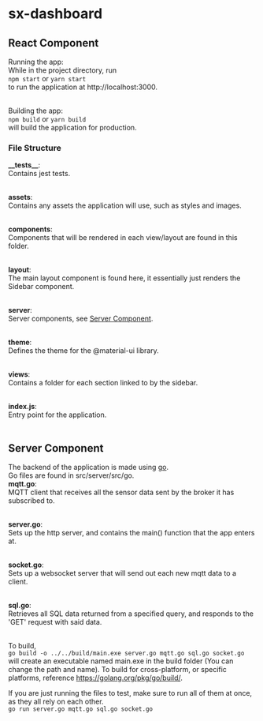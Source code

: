 # sx-dashboard
## React Component

Running the app:  
While in the project directory, run  
`npm start` or `yarn start`  
to run the application at http://localhost:3000.  
<br />

Building the app:  
`npm build` or `yarn build`  
will build the application for production.

### File Structure

**\_\_tests\_\_**:  
Contains jest tests.  
<br />

**assets**:  
Contains any assets the application will use, such as styles and images.  
<br />

**components**:  
Components that will be rendered in each view/layout are found in this folder.  
<br />

**layout**:  
The main layout component is found here, it essentially just renders the Sidebar component.  
<br />

**server**:  
Server components, see [Server Component](#server-component).  
<br />

**theme**:  
Defines the theme for the @material-ui library.  
<br />

**views**:  
Contains a folder for each section linked to by the sidebar.  
<br />

**index.js**:  
Entry point for the application.  
<br />

## Server Component

The backend of the application is made using [go](https://golang.org/).  
Go files are found in src/server/src/go.  
**mqtt.go**:  
MQTT client that receives all the sensor data sent by the broker it has subscribed to.  
<br />

**server.go**:  
Sets up the http server, and contains the main() function that the app enters at.  
<br />

**socket.go**:  
Sets up a websocket server that will send out each new mqtt data to a client.  
<br />

**sql.go**:  
Retrieves all SQL data returned from a specified query, and responds to the 'GET' request with said data.  
<br />

To build,  
 `go build -o ../../build/main.exe server.go mqtt.go sql.go socket.go`  
 will create an executable named main.exe in the build folder (You can change the path and name). To build for cross-platform, or specific platforms, reference https://golang.org/pkg/go/build/.  

 If you are just running the files to test, make sure to run all of them at once, as they all rely on each other.  
 `go run server.go mqtt.go sql.go socket.go`
